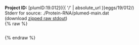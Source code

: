 **Project ID:** [plumID:19.012]({{ '/' | absolute_url }}eggs/19/012/)  
Stderr for source:  ./Protein-RNA/plumed-main.dat   
(download [zipped raw stdout](plumed-main.dat.plumed_master.stdout.txt.zip))  
{% raw %}
<pre>
</pre>
{% endraw %}
